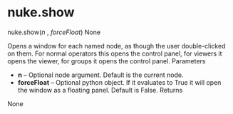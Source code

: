 # nuke.show
nuke.show(_n_ , _forceFloat_)  None

Opens a window for each named node, as though the user double-clicked on them. For normal operators this opens the control panel, for viewers it opens the viewer, for groups it opens the control panel.
Parameters

  * **n** – Optional node argument. Default is the current node.
  * **forceFloat** – Optional python object. If it evaluates to True it will open the window as a floating panel. Default is False.
Returns

None